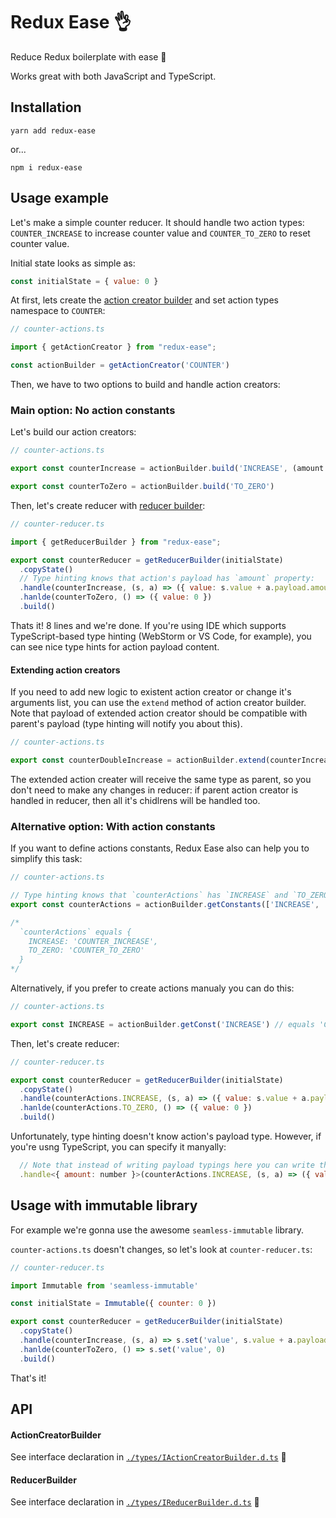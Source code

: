 # Redux Ease 👌

Reduce Redux boilerplate with ease 🤗

Works great with both JavaScript and TypeScript.

## Installation

```
yarn add redux-ease
```

or...

```
npm i redux-ease
```

## Usage example

Let's make a simple counter reducer. It should handle two action types: `COUNTER_INCREASE` to increase counter value and `COUNTER_TO_ZERO` to reset counter value.

Initial state looks as simple as:

```js
const initialState = { value: 0 }
```

At first, lets create the [action creator builder](#ActionCreatorBuilder) and set action types namespace to `COUNTER`:

```js
// counter-actions.ts

import { getActionCreator } from "redux-ease";

const actionBuilder = getActionCreator('COUNTER')
```

Then, we have to two options to build and handle action creators:

### Main option: No action constants

Let's build our action creators:

```js
// counter-actions.ts

export const counterIncrease = actionBuilder.build('INCREASE', (amount = 1) => ({ amount }))

export const counterToZero = actionBuilder.build('TO_ZERO')
```

Then, let's create reducer with [reducer builder](#ReducerBuilder):

```js
// counter-reducer.ts

import { getReducerBuilder } from "redux-ease";

export const counterReducer = getReducerBuilder(initialState)
  .copyState()
  // Type hinting knows that action's payload has `amount` property:
  .handle(counterIncrease, (s, a) => ({ value: s.value + a.payload.amount }))
  .hanlde(counterToZero, () => ({ value: 0 })
  .build()
```

Thats it! 8 lines and we're done. If you're using IDE which supports TypeScript-based type hinting (WebStorm or VS Code, for example), you can see nice type hints for action payload content.

#### Extending action creators

If you need to add new logic to existent action creator or change it's arguments list, you can use the `extend` method of action creator builder. Note that payload of extended action creator should be compatible with parent's payload (type hinting will notify you about this). 

```js
// counter-actions.ts

export const counterDoubleIncrease = actionBuilder.extend(counterIncrease, (amount: number = 1) => ({ amount: amount * 2 }))
```

The extended action creater will receive the same type as parent, so you don't need to make any changes in reducer: if parent action creator is handled in reducer, then all it's chidlrens will be handled too.

### Alternative option: With action constants

If you want to define actions constants, Redux Ease also can help you to simplify this task:

```js
// counter-actions.ts

// Type hinting knows that `counterActions` has `INCREASE` and `TO_ZERO` properties.
export const counterActions = actionBuilder.getConstants(['INCREASE', 'TO_ZERO'])

/*
  `counterActions` equals {
    INCREASE: 'COUNTER_INCREASE',
    TO_ZERO: 'COUNTER_TO_ZERO'
  }
*/
```

Alternatively, if you prefer to create actions manualy you can do this:

```js
// counter-actions.ts

export const INCREASE = actionBuilder.getConst('INCREASE') // equals 'COUNTER_INCREASE'
```

Then, let's create reducer:

```js
// counter-reducer.ts

export const counterReducer = getReducerBuilder(initialState)
  .copyState()
  .handle(counterActions.INCREASE, (s, a) => ({ value: s.value + a.payload.amount }))
  .hanlde(counterActions.TO_ZERO, () => ({ value: 0 })
  .build()
```

Unfortunately, type hinting doesn't know action's payload type. However, if you're usng TypeScript, you can specify it manyally:

```js
  // Note that instead of writing payload typings here you can write them in separate .d.ts file. 
  .handle<{ amount: number }>(counterActions.INCREASE, (s, a) => ({ value: s.value + a.payload.amount }))
```

## Usage with immutable library

For example we're gonna use the awesome `seamless-immutable` library.

`counter-actions.ts` doesn't changes, so let's look at `counter-reducer.ts`:

```js
// counter-reducer.ts

import Immutable from 'seamless-immutable'

const initialState = Immutable({ counter: 0 })

export const counterReducer = getReducerBuilder(initialState)
  .copyState()
  .handle(counterIncrease, (s, a) => s.set('value', s.value + a.payload.amount))
  .hanlde(counterToZero, () => s.set('value', 0)
  .build()
```

That's it!

## API

#### ActionCreatorBuilder
See interface declaration in [`./types/IActionCreatorBuilder.d.ts`](https://github.com/queses/redux-ease/blob/master/types/IActionCreatorBuilder.d.ts) 👀

#### ReducerBuilder
See interface declaration in [`./types/IReducerBuilder.d.ts`](https://github.com/queses/redux-ease/blob/master/types/IReducerBuilder.d.ts) 👀

